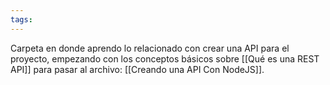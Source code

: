 ```yaml
---
tags:
---
```

Carpeta en donde aprendo lo relacionado con crear una API para el proyecto, empezando con los conceptos básicos sobre [[Qué es una REST API]] para pasar al archivo: [[Creando una API Con NodeJS]].